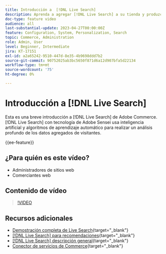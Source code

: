 ```yaml
---
title: Introducción a  [!DNL Live Search]
description: Aprenda a agregar [!DNL Live Search] a su tienda y produzca experiencias de compra muy atractivas, relevantes y personalizadas.
doc-type: feature video
audience: all
last-substantial-update: 2023-04-27T00:00:00Z
feature: Configuration, System, Personalization, Search
topic: Commerce, Administration
role: Admin, User
level: Beginner, Intermediate
jira: KT-17151
exl-id: a2a65242-9510-447d-8e35-4b9698ddd7b2
source-git-commit: 90752025ab3bc5650f871d6a12d907bfa5d22134
workflow-type: tm+mt
source-wordcount: '75'
ht-degree: 0%

---
```


# Introducción a [!DNL Live Search]

Esta es una breve introducción a [!DNL Live Search] de Adobe Commerce. [!DNL Live Search] con tecnología de Adobe Sensei usa inteligencia artificial y algoritmos de aprendizaje automático para realizar un análisis profundo de los datos agregados de visitantes.

{{ee-feature}}

## ¿Para quién es este vídeo?

- Administradores de sitios web
- Comerciantes web

## Contenido de vídeo

>[!VIDEO](https://video.tv.adobe.com/v/3452572?learn=on&captions=spa)


## Recursos adicionales

- [Demostración completa de Live Search](https://experienceleague.adobe.com/docs/commerce-learn/tutorials/getting-started/capabilities/live-search-full-demonstration.html?lang=es){target="_blank"}
- [[!DNL Live Search] para recomendaciones](https://experienceleague.adobe.com/docs/commerce-learn/tutorials/marketing/live-search-recommendations.html?lang=es){target="_blank"}
- [[!DNL Live Search] descripción general](https://experienceleague.adobe.com/docs/commerce-merchant-services/live-search/overview.html?lang=es){target="_blank"}
- [Conector de servicios de Commerce](https://experienceleague.adobe.com/docs/commerce-merchant-services/user-guides/integration-services/saas.html?lang=es){target="_blank"}
